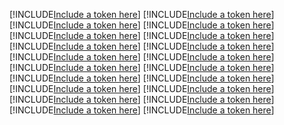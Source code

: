 [!INCLUDE[Include a token here](refs1526453585237/r1.md)]
[!INCLUDE[Include a token here](refs1526453585237/r2.md)]
[!INCLUDE[Include a token here](refs1526453585237/r3.md)]
[!INCLUDE[Include a token here](refs1526453585237/r4.md)]
[!INCLUDE[Include a token here](refs1526453585237/r5.md)]
[!INCLUDE[Include a token here](refs1526453585237/r6.md)]
[!INCLUDE[Include a token here](refs1526453585237/r7.md)]
[!INCLUDE[Include a token here](refs1526453585237/r8.md)]
[!INCLUDE[Include a token here](refs1526453585237/r9.md)]
[!INCLUDE[Include a token here](refs1526453585237/r10.md)]
[!INCLUDE[Include a token here](refs1526453585237/r11.md)]
[!INCLUDE[Include a token here](refs1526453585237/r12.md)]
[!INCLUDE[Include a token here](refs1526453585237/r13.md)]
[!INCLUDE[Include a token here](refs1526453585237/r14.md)]
[!INCLUDE[Include a token here](refs1526453585237/r15.md)]
[!INCLUDE[Include a token here](refs1526453585237/r16.md)]
[!INCLUDE[Include a token here](refs1526453585237/r17.md)]
[!INCLUDE[Include a token here](refs1526453585237/r18.md)]
[!INCLUDE[Include a token here](refs1526453585237/r19.md)]
[!INCLUDE[Include a token here](refs1526453585237/r20.md)]